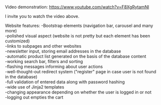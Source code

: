Video demonstration: https://www.youtube.com/watch?v=F8XgRytamNI

I invite you to watch the video above.

Website features:
-Bootstrap elements (navigation bar, carousel and many more)  
-polished visual aspect (website is not pretty but each element has been customized)  
-links to subpages and other websites  
-newsletter input, storing email addresses in the database  
-automatic product list generated on the basis of the database content  
-working search bar, filters and sorting  
-flashing messages informing about user actions  
-well-thought-out redirect system ("register" page in case user is not found in the database)  
-full validation of entered data along with password hashing  
-wide use of Jinja2 templates  
-changing appearance depending on whether the user is logged in or not  
-logging out empties the cart  
